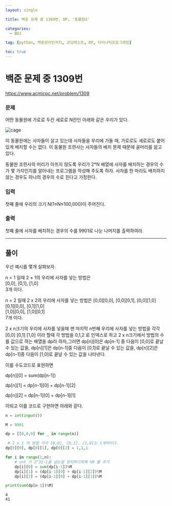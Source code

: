 ```yaml
---
layout: single

title: 백준 문제 중 1309번, DP, '동물원d'

categories:
  - BOJ

tag: [python, 백준온라인저지, 코딩테스트, DP, 다이나믹프로그래밍]

toc: true
---
```


# 백준 문제 중 1309번
https://www.acmicpc.net/problem/1309

### 문제

어떤 동물원에 가로로 두칸 세로로 N칸인 아래와 같은 우리가 있다.

![cage](https://onlinejudgeimages.s3-ap-northeast-1.amazonaws.com/upload/201004/dnfl.JPG)

이 동물원에는 사자들이 살고 있는데 사자들을 우리에 가둘 때, 가로로도 세로로도 붙어 있게 배치할 수는 없다. 이 동물원 조련사는 사자들의 배치 문제 때문에 골머리를 앓고 있다.

동물원 조련사의 머리가 아프지 않도록 우리가 2*N 배열에 사자를 배치하는 경우의 수가 몇 가지인지를 알아내는 프로그램을 작성해 주도록 하자. 사자를 한 마리도 배치하지 않는 경우도 하나의 경우의 수로 친다고 가정한다.

### 입력

첫째 줄에 우리의 크기 N(1≤N≤100,000)이 주어진다.

### 출력

첫째 줄에 사자를 배치하는 경우의 수를 9901로 나눈 나머지를 출력하여라.

---

## 풀이

우선 예시를 몇개 살펴보자.  

n = 1 일때 2 × 1의 우리에 사자를 넣는 방법은  
[0,0], [0,1], [1,0]  
3개 이다.  

n = 2 일때 2 x 2의 우리에 사자를 넣는 방법은
[0,0][0,0], [0,0][0,1], [0,0][1,0]    
[0,1][0,0], [0,1][1,0]  
[1,0][0,0], [1,0][0,1]  
7개 이다.

2 x n크기의 우리에 사자를 넣을때 맨 마지막 n번째 우리에 사자를 넣는 방법을 각각 [0,0] [0,1] [1,0] 이라 할때 각 방법을 0,1,2 로 인덱스로 하고 2 x n크기에서 방법의 수를 값으로 하는 배열을 dp라 하자,그러면 dp[n][0]은 dp[n-1] 중 다음이 [0,0]로 끝날 수 있는 값을, dp[n][1]은 dp[n-1]중 다음이 [0,1]로 끝날 수 있는 값을, dp[n][2]은 dp[n-1]중 다음이 [1,0]로 끝날 수 있는 값을 나타낸다.

이를 수도코드로 표현하면  
  
dp[n][0] = sum(dp[n-1])  

dp[n][1] = dp[n-1][0] + dp[n-1][2]  

dp[n][2] = dp[n-1][0] + dp[n-1][1]  

이되고 이를 코드로 구현하면 아래와 같다.


```python
n = int(input())

M = 9901

dp = [[0,0,0] for _ in range(n)]

 # 2 x 1 의 방법 각각 [0,0], [0,1], [1,0]는 1개씩이다.
dp[0][0], dp[0][1], dp[0][2] = 1,1,1

for i in range(1,n):
    # int 가 2^31-1을 넘는걸 방지하기위해 %M 를 추가
    dp[i][0] = sum(dp[i-1])%M
    dp[i][1] = (dp[i-1][0] + dp[i-1][2])%M
    dp[i][2] = (dp[i-1][0] + dp[i-1][1])%M

print(sum(dp[n-1])%M)
```

    4
    41

